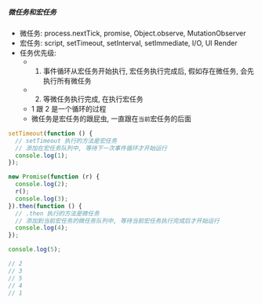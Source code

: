 ##### 微任务和宏任务

- 微任务: process.nextTick, promise, Object.observe, MutationObserver
- 宏任务: script, setTimeout, setInterval, setImmediate, I/O, UI Render
- 任务优先级:
  - 1. 事件循环从宏任务开始执行, 宏任务执行完成后, 假如存在微任务, 会先执行所有微任务
  - 2. 等微任务执行完成, 在执行宏任务
  - 1 跟 2 是一个循环的过程
  - 微任务是宏任务的跟屁虫, 一直跟在`当前`宏任务的后面

```javascript
setTimeout(function () {
  // setTimeout 执行的方法是宏任务
  // 添加在宏任务队列中, 等待下一次事件循环才开始运行
  console.log(1);
});

new Promise(function (r) {
  console.log(2);
  r();
  console.log(3);
}).then(function () {
  // .then 执行的方法是微任务
  // 添加到当前宏任务的微任务队列中, 等待当前宏任务执行完成后才开始运行
  console.log(4);
});

console.log(5);

// 2
// 3
// 5
// 4
// 1
```
